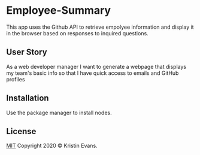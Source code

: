 # Employee-Summary

This app uses the Github API to retrieve empolyee information and display it in the browser based on responses to inquired questions.

## User Story 

As a web developer manager
I want to generate a webpage that displays my team's basic info
so that I have quick access to emails and GitHub profiles

## Installation

Use the package manager to install  nodes.

## License

[MIT](https://www.mit.edu/~amini/LICENSE.md) 
Copyright 2020 © Kristin Evans.
